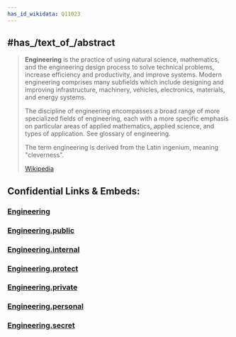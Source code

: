 ```yaml
---
has_id_wikidata: Q11023
---
```



## #has_/text_of_/abstract 

> **Engineering** is the practice of using natural science, mathematics, and the engineering design process to solve technical problems, increase efficiency and productivity, and improve systems. Modern engineering comprises many subfields which include designing and improving infrastructure, machinery, vehicles, electronics, materials, and energy systems.
>
> The discipline of engineering encompasses a broad range of more specialized fields of engineering, each with a more specific emphasis on particular areas of applied mathematics, applied science, and types of application. See glossary of engineering.
>
> The term engineering is derived from the Latin ingenium, meaning "cleverness".
>
> [Wikipedia](https://en.wikipedia.org/wiki/Engineering) 


## Confidential Links & Embeds: 

### [Engineering](/_Standards/Technology/Engineering.md) 

### [Engineering.public](/_public/Technology/Engineering.public.md) 

### [Engineering.internal](/_internal/Technology/Engineering.internal.md) 

### [Engineering.protect](/_protect/Technology/Engineering.protect.md) 

### [Engineering.private](/_private/Technology/Engineering.private.md) 

### [Engineering.personal](/_personal/Technology/Engineering.personal.md) 

### [Engineering.secret](/_secret/Technology/Engineering.secret.md)


